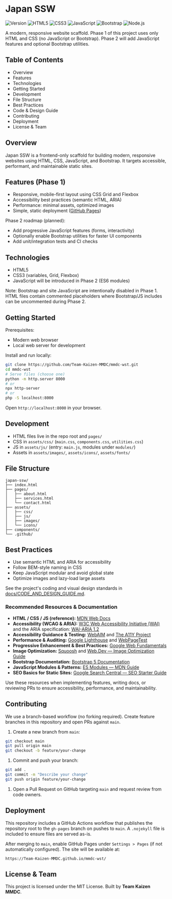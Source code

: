 # Japan SSW

![Version](https://img.shields.io/badge/version-1.0.0-blue.svg) ![HTML5](https://img.shields.io/badge/HTML5-5.2-orange)
![CSS3](https://img.shields.io/badge/CSS3-3-blue)
![JavaScript](https://img.shields.io/badge/JavaScript-ES6-yellow)
![Bootstrap](https://img.shields.io/badge/Bootstrap-5.3-purple)
![Node.js](https://img.shields.io/badge/Node.js-18-green)

A modern, responsive website scaffold. Phase 1 of this project uses only
HTML and CSS (no JavaScript or Bootstrap). Phase 2 will add JavaScript
features and optional Bootstrap utilities.

## Table of Contents

- Overview
- Features
- Technologies
- Getting Started
- Development
- File Structure
- Best Practices
- Code & Design Guide
- Contributing
- Deployment
- License & Team

## Overview

Japan SSW is a frontend-only scaffold for building modern, responsive websites using HTML, CSS, JavaScript, and Bootstrap. It targets accessible, performant, and maintainable static sites.

## Features (Phase 1)

- Responsive, mobile-first layout using CSS Grid and Flexbox
- Accessibility best practices (semantic HTML, ARIA)
- Performance: minimal assets, optimized images
- Simple, static deployment ([GitHub Pages](https://pages.github.com/))

Phase 2 roadmap (planned):

- Add progressive JavaScript features (forms, interactivity)
- Optionally enable Bootstrap utilities for faster UI components
- Add unit/integration tests and CI checks

## Technologies

- HTML5
- CSS3 (variables, Grid, Flexbox)
- JavaScript will be introduced in Phase 2 (ES6 modules)

Note: Bootstrap and site JavaScript are intentionally disabled in Phase 1.
HTML files contain commented placeholders where Bootstrap/JS includes can be
uncommented during Phase 2.

## Getting Started

Prerequisites:

- Modern web browser
- Local web server for development

Install and run locally:

```bash
git clone https://github.com/Team-Kaizen-MMDC/mmdc-wst.git
cd mmdc-wst
# Serve files (choose one)
python -m http.server 8000
# or
npx http-server
# or
php -S localhost:8000
```

Open `http://localhost:8000` in your browser.

## Development

- HTML files live in the repo root and `pages/`
- CSS in `assets/css/` (`main.css`, `components.css`, `utilities.css`)
- JS in `assets/js/` (entry: `main.js`, modules under `modules/`)
- Assets in `assets/images/`, `assets/icons/`, `assets/fonts/`

## File Structure

```text
japan-ssw/
├── index.html
├── pages/
│   ├── about.html
│   ├── services.html
│   └── contact.html
├── assets/
│   ├── css/
│   ├── js/
│   ├── images/
│   └── icons/
├── components/
└── .github/
```

## Best Practices

- Use semantic HTML and ARIA for accessibility
- Follow BEM-style naming in CSS
- Keep JavaScript modular and avoid global state
- Optimize images and lazy-load large assets

See the project's coding and visual design standards in [docs/CODE_AND_DESIGN_GUIDE.md](docs/CODE_AND_DESIGN_GUIDE.md).

### Recommended Resources & Documentation

- **HTML / CSS / JS (reference):** [MDN Web Docs](https://developer.mozilla.org/)
- **Accessibility (WCAG & ARIA):** [W3C Web Accessibility Initiative (WAI)](https://www.w3.org/WAI/) and the ARIA specification: [WAI-ARIA 1.2](https://www.w3.org/TR/wai-aria-1.2/)
- **Accessibility Guidance & Testing:** [WebAIM](https://webaim.org/) and [The A11Y Project](https://www.a11yproject.com/)
- **Performance & Auditing:** [Google Lighthouse](https://developers.google.com/web/tools/lighthouse) and [WebPageTest](https://www.webpagetest.org/)
- **Progressive Enhancement & Best Practices:** [Google Web Fundamentals](https://developers.google.com/web/fundamentals)
- **Image Optimization:** [Squoosh](https://squoosh.app/) and [Web.Dev — Image Optimization Guide](https://web.dev/fast/#optimize-images)
- **Bootstrap Documentation:** [Bootstrap 5 Documentation](https://getbootstrap.com/docs/5.3/)
- **JavaScript Modules & Patterns:** [ES Modules — MDN Guide](https://developer.mozilla.org/en-US/docs/Web/JavaScript/Guide/Modules)
- **SEO Basics for Static Sites:** [Google Search Central — SEO Starter Guide](https://developers.google.com/search/docs/fundamentals/seo-starter-guide)

Use these resources when implementing features, writing docs, or reviewing PRs to ensure accessibility, performance, and maintainability.

## Contributing

We use a branch-based workflow (no forking required). Create feature branches in this repository and open PRs against `main`.

1. Create a new branch from `main`:

```bash
git checkout main
git pull origin main
git checkout -b feature/your-change
```

1. Commit and push your branch:

```bash
git add .
git commit -m "Describe your change"
git push origin feature/your-change
```

1. Open a Pull Request on GitHub targeting `main` and request review from code owners.

## Deployment

This repository includes a GitHub Actions workflow that publishes the repository root to the `gh-pages` branch on pushes to `main`. A `.nojekyll` file is included to ensure files are served as-is.

After merging to `main`, enable GitHub Pages under `Settings > Pages` (if not automatically configured). The site will be available at:

```text
https://Team-Kaizen-MMDC.github.io/mmdc-wst/
```

## License & Team

This project is licensed under the MIT License. Built by **Team Kaizen MMDC**.

